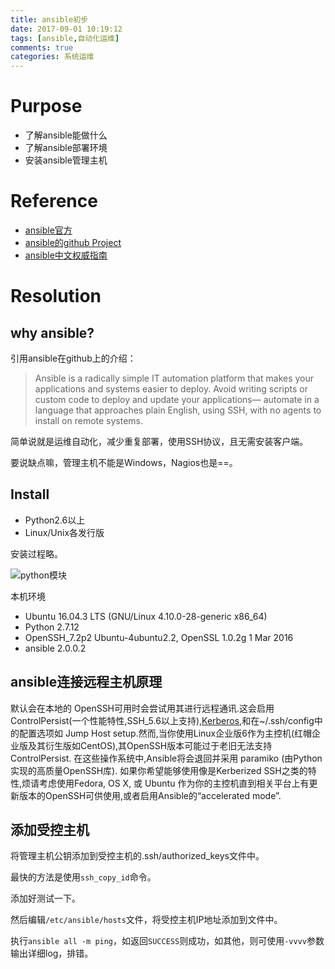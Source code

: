 ```yaml
---
title: ansible初步
date: 2017-09-01 10:19:12
tags: [ansible,自动化运维]
comments: true
categories: 系统运维
---
```


# Purpose

- 了解ansible能做什么
- 了解ansible部署环境
- 安装ansible管理主机

<!--more-->

# Reference

- [ansible官方](https://www.ansible.com/)
- [ansible的github Project](https://github.com/ansible/ansible)
- [ansible中文权威指南](http://ansible-tran.readthedocs.io)

# Resolution

## why ansible?

引用ansible在github上的介绍：

> Ansible is a radically simple IT automation platform that makes your applications and systems easier to deploy. Avoid writing scripts or custom code to deploy and update your applications— automate in a language that approaches plain English, using SSH, with no agents to install on remote systems. 

简单说就是运维自动化，减少重复部署，使用SSH协议，且无需安装客户端。

要说缺点嘛，管理主机不能是Windows，Nagios也是==。



## Install

- Python2.6以上
- Linux/Unix各发行版


安装过程略。

![python模块](http://olvboulzy.bkt.clouddn.com/20170901-ansible01.jpg?watermark/2/text/aHR0cDovL2Jpbmx2LnRvcA==/font/YXJpYWw=/fontsize/260/fill/I0VGRUZFRg==/dissolve/100/gravity/South/dx/10/dy/10)

本机环境

- Ubuntu 16.04.3 LTS (GNU/Linux 4.10.0-28-generic x86_64)
- Python 2.7.12
- OpenSSH_7.2p2 Ubuntu-4ubuntu2.2, OpenSSL 1.0.2g  1 Mar 2016
- ansible 2.0.0.2

## ansible连接远程主机原理

默认会在本地的 OpenSSH可用时会尝试用其进行远程通讯.这会启用ControlPersist(一个性能特性,SSH_5.6以上支持),[Kerberos](https://zh.wikipedia.org/zh-hans/Kerberos),和在~/.ssh/config中的配置选项如 Jump Host setup.然而,当你使用Linux企业版6作为主控机(红帽企业版及其衍生版如CentOS),其OpenSSH版本可能过于老旧无法支持ControlPersist. 在这些操作系统中,Ansible将会退回并采用 paramiko (由Python实现的高质量OpenSSH库). 如果你希望能够使用像是Kerberized SSH之类的特性,烦请考虑使用Fedora, OS X, 或 Ubuntu 作为你的主控机直到相关平台上有更新版本的OpenSSH可供使用,或者启用Ansible的“accelerated mode”.



## 添加受控主机

将管理主机公钥添加到受控主机的.ssh/authorized_keys文件中。

最快的方法是使用`ssh_copy_id`命令。

添加好测试一下。

然后编辑`/etc/ansible/hosts`文件，将受控主机IP地址添加到文件中。

执行`ansible all -m ping`，如返回`SUCCESS`则成功，如其他，则可使用`-vvvv`参数输出详细log，排错。

